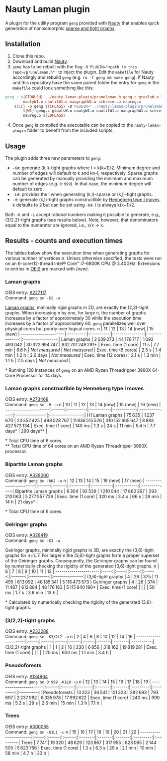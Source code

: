 # Nauty Laman plugin
A plugin for the utility program `geng` provided with [Nauty](http://pallini.di.uniroma1.it/) that enables quick generation of nonisomorphic [sparse and tight graphs](https://en.wikipedia.org/wiki/Dense_graph#Sparse_and_tight_graphs).


## Installation
1. Clone this repo.
2. Download and build [Nauty](http://pallini.di.uniroma1.it/).
3. `geng` has to be rebuilt with the flag `-D'PLUGIN="<path to this repo>/prunelaman.h"'` to inject the plugin. Edit the `makefile` for Nauty accordingly and rebuild `geng` (e.g. `rm -f geng && make geng`). If Nauty and this repository have the same parent folder the entry for `geng` in the `makefile` could look something like this:
```makefile
geng : ${GTOOLSH} ../nauty-laman-plugin/prunelaman.h geng.c gtoolsW.o \
		nautyW1.o nautilW1.o naugraphW1.o schreier.o naurng.o
	${CC} -o geng ${CFLAGS} -D'PLUGIN="../nauty-laman-plugin/prunelaman.h"' \
		${W1} geng.c gtoolsW.o nautyW1.o nautilW1.o naugraphW1.o schreier.o \
		naurng.o ${LDFLAGS}
```
4. Once `geng` is compiled the executable can be copied to the `nauty-laman-plugin` folder to benefit from the included scripts.


## Usage
The plugin adds three new parameters to `geng`:
* `-K#`: generate (k,l)-tight graphs where l = k(k+1)/2. Minimum degree and number of edges will default to k and kn-l, respectively. Sparse graphs can be generated by manually providing the minimum and maximum number of edges (e.g. `0:999`). In that case, the minimum degree will default to zero.
* `-L#`: provides the l when generating (k,l)-sparse or (k,l)-tight graphs.
* `-H`: generate (k,l)-tight graphs constructible by [Henneberg type I moves](https://en.wikipedia.org/wiki/Laman_graph#Henneberg_construction). k defaults to 2 but can be set using `-K#`. l is always k(k+1)/2.

Both `-K` and `-L` accept rational numbers making it possible to generate, e.g., (3/2,2)-tight graphs (see results below). Note, however, that denominators equal to the numerator are ignored, i.e., x/x -> x.


## Results - counts and execution times
The tables below show the execution time when generating graphs for various number of vertices n. Unless otherwise specified, the tests were run on an 6-core/12-thread Intel® Core™ i7-6800K CPU @ 3.40GHz. Extensions to entries in [OEIS](https://oeis.org/) are marked with *(new)*.


### Laman graphs
OEIS entry: [A227117](https://oeis.org/A227117 "Number of minimally rigid graphs in 2D on n vertices.")<br/>
Command: `geng $n -K2 -u`

[Laman graphs](https://en.wikipedia.org/wiki/Laman_graph), minimally rigid graphs in 2D, are exactly the (2,3)-tight graphs. When increasing n by one, for large n, the number of graphs increases by a factor of approximately 30 while the execution time increases by a factor of approximately 60. `geng` parallelizes well over physical cores but poorly over logical cores.
n                     |     11    |     12     |        13       |    14 (new)    |      15 (new)     |
----------------------|:---------:|:----------:|:---------------:|:--------------:|:-----------------:|
Laman graphs          | 2 039 273 | 44 176 717 |  1 092 493 042  | 30 322 994 747 | 932 701 249 291\* |
Exec. time (1 core)   |    11 s   |   7.7 min  |      6.6 h      | *Not measured* |   *Not measured*  |
Exec. time (6 cores)  |   2.5 s   |   1.4 min  |      1.2 h      |    2.6 days    |   *Not measured*  |
Exec. time (12 cores) |   2.1 s   |   1.3 min  |      1.1 h      |    2.5 days    |   *Not measured*  |

\* Running 128 instances of `geng` on an AMD Ryzen Threadripper 3990X 64-Core Processor for 14 days.


### Laman graphs constructible by Henneberg type I moves
OEIS entry: [A273468](https://oeis.org/A273468 "Number of minimally rigid graphs with n vertices constructible by Henneberg type I moves.")<br/>
Command: `geng $n -H -u`
n                     |   10   |     11    |     12     |      13     |    14 (new)    |     15 (new)    |      16 (new)     |
----------------------|:------:|:---------:|:----------:|:-----------:|:--------------:|:---------------:|:-----------------:|
H1 Laman graphs       | 75 635 | 1 237 670 | 23 352 425 | 498 028 767 | 11 836 515 526 | 310 152 665 647 | 8 883 427 573 134 |
Exec. time (1 core)   | 140 ms |   1.3 s   |    24 s    |    11 min   |      5.4 h     |    7.7 days\*   |    290 days\*\*   |

\* Total CPU time of 6 cores.<br/>
\*\* Total CPU time of 64 cores on an AMD Ryzen Threadripper 3990X processor.


### Bipartite Laman graphs
OEIS entry: [A328060](https://oeis.org/A328060 "Number of bipartite Laman graphs on n vertices.")<br/>
Command: `geng $n -bK2 -u`
n                      |   12   |   13   |     14    |     15     |   16 (new)  |    17 (new)   |
-----------------------|:------:|:------:|:---------:|:----------:|:-----------:|:-------------:|
Bipartite Laman graphs |  8 304 | 92 539 | 1 210 044 | 17 860 267 | 293 210 063 | 5 277 557 739 |
Exec. time (1 core)    | 320 ms |  3.4 s |    66 s   |   29 min   |     14 h    |   21 days\*   |

\* Total CPU time of 6 cores.


### Geiringer graphs
OEIS entry: [A328419](https://oeis.org/A328419 "Number of minimally rigid graphs in 3D on n vertices.")<br/>
Command: `geng $n -K3 -u`

Geiringer graphs, minimally rigid graphs in 3D, are exactly the (3,6)-tight graphs for n=1..7. For larger n the (3,6)-tight graphs form a proper superset of the Geiringer graphs. Consequently, the Geiringer graphs can be found by numerically checking the rigidity of the generated (3,6)-tight graphs.
n                     |   6   |   7   |   8   |    9   |    10   |     11     |        12       |
----------------------|:-----:|:-----:|:-----:|:------:|:-------:|:----------:|:---------------:|
(3,6)-tight graphs    |   4   |   26  |  375  | 11 495 | 613 092 | 48 185 341 |  5 116 473 573  |
Geiringer graphs      |   4   |   26  |  374  | 11 487 | 612 884 | 48 176 183 | 5 115 840 190\* |
Exec. time (1 core)   |       |       |       |  50 ms |  1.7 s  |   3.8 min  |       13 h      |

\* Calculated by numerically checking the rigidity of the generated (3,6)-tight graphs.


### (3/2,2)-tight graphs
OEIS entry: [A233288](https://oeis.org/A233288 "Number of (3/2,2)-tight graphs with 2n vertices, or kinematic chains with 2n links.")<br/>
Command: `geng $n -K3/2L2 -u`
n                     |   2   |   4   |   6   |   8   |   10  |   12   |    14   |     16     |
----------------------|:-----:|:-----:|:-----:|:-----:|:-----:|:------:|:-------:|:----------:|
(3/2,2)-tight graphs  |   1   |   1   |   2   |   16  |  230  |  6 856 | 318 162 | 19 819 281 |
Exec. time (1 core)   |       |       |       |       | 20 ms | 600 ms | 1.1 min |    3.4 h   |


### Pseudoforests
OEIS entry: [A134964](https://oeis.org/A134964 "Number of different unlabeled n-node graphs with at most one cycle in each connected component.")<br/>
Command: `geng $n 0:999 -K1L0 -u`
n                      |   12   |   13   |    14   |    15   |    16   |     17    |     18    |     19     |
-----------------------|:------:|:------:|:-------:|:-------:|:-------:|:---------:|:---------:|:----------:|
Pseudoforests          | 13 323 | 36 541 | 101 323 | 282 693 | 793 697 | 2 237 982 | 6 335 978 | 17 992 622 |
Exec. time (1 core)    | 240 ms | 990 ms |  5.3 s  |   29 s  | 2.6 min |   15 min  |   1.3 h   |    7.1 h   |


### Trees
OEIS entry: [A000055](https://oeis.org/A000055 "Number of trees with n unlabeled nodes.")<br/>
Command: `geng $n -K1L1 -u`
n                      |   15  |   16   |   17   |    18   |    19   |    20   |     21    |     22    |
-----------------------|:-----:|:------:|:------:|:-------:|:-------:|:-------:|:---------:|:---------:|
Trees                  | 7 741 | 19 320 | 48 629 | 123 867 | 317 955 | 823 065 | 2 144 505 | 5 623 756 |
Exec. time (1 core)    | 1.3 s |  6.3 s |  29 s  | 2.1 min |  10 min |  58 min |   4.7 h   |    23 h   |
